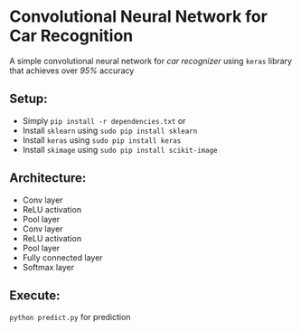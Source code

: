 # Convolutional Neural Network for Car Recognition
A simple convolutional neural network for *car recognizer* using `keras` library that achieves over *95%* accuracy

## Setup:
- Simply `pip install -r dependencies.txt` or 
- Install `sklearn` using `sudo pip install sklearn`
- Install `keras` using `sudo pip install keras`
- Install `skimage` using `sudo pip install scikit-image`

## Architecture:
- Conv layer
- ReLU activation
- Pool layer
- Conv layer
- ReLU activation
- Pool layer
- Fully connected layer
- Softmax layer

## Execute:
`python predict.py` for prediction
